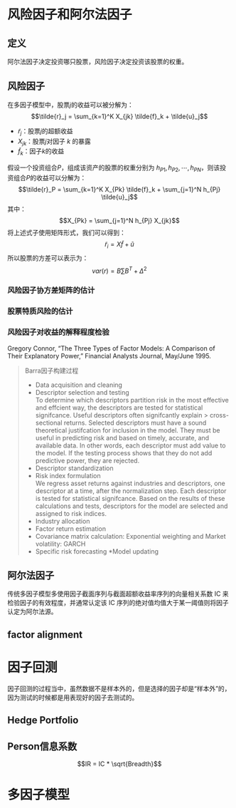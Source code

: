 # 风险因子和阿尔法因子
## 定义
阿尔法因子决定投资哪只股票，风险因子决定投资该股票的权重。
## 风险因子
在多因子模型中，股票$j$的收益可以被分解为：
$$\tilde{r}_j = \sum_{k=1}^K X_{jk} \tilde{f}_k + \tilde{u}_j$$

* $\tilde{r}_j$：股票$j$的超额收益
* $X_{jk}$：股票$j$对因子 $k$ 的暴露
* $\tilde{f}_k$：因子$k$的收益

假设一个投资组合$P$，组成该资产的股票的权重分别为 $h_{P1}, h_{P2},\cdots, h_{PN}$，则该投资组合$P$的收益可以分解为：
$$\tilde{r}_P = \sum_{k=1}^K X_{Pk} \tilde{f}_k + \sum_{j=1}^N h_{Pj} \tilde{u}_j$$
其中：
$$X_{Pk} = \sum_{j=1}^N h_{Pj} X_{jk}$$
将上述式子使用矩阵形式，我们可以得到：
$$\tilde{r}_i = X \tilde{f} + \tilde{u}$$
所以股票的方差可以表示为：
$$var(r)=B\sum B^T + \Delta^2$$

### 风险因子协方差矩阵的估计

### 股票特质风险的估计

### 风险因子对收益的解释程度检验
Gregory Connor, “The Three Types of Factor Models: A Comparison
of Their Explanatory Power,” Financial Analysts Journal, May/June
1995.

> Barra因子构建过程
> * Data acquisition and cleaning
> * Descriptor selection and testing  
> To determine which descriptors partition risk in the most effective
> and effcient way, the descriptors are tested for statistical
> signifcance. Useful descriptors often signifcantly explain > cross-sectional
returns. Selected descriptors must have a sound theoretical justifcation for inclusion in the model. They must be useful in predicting risk and
based on timely, accurate, and available data. In other words, each
descriptor must add value to the model. If the testing process shows
that they do not add predictive power, they are rejected.
> * Descriptor standardization
> * Risk index formulation  
We regress asset returns against industries and descriptors, one
descriptor at a time, after the normalization step. Each descriptor is
tested for statistical signifcance. Based on the results of these calculations and tests, descriptors for the model are selected and assigned
to risk indices.
> * Industry allocation
> * Factor return estimation
> * Covariance matrix calculation: Exponential weighting and Market volatility: GARCH
> * Specific risk forecasting
> *Model updating



## 阿尔法因子
传统多因子模型多使用因子截面序列与截面超额收益率序列的向量相关系数 IC 来检验因子的有效程度，并通常认定该 IC 序列的绝对值均值大于某一阈值则将因子认定为阿尔法源。



## factor alignment

# 因子回测
因子回测的过程当中，虽然数据不是样本外的，但是选择的因子却是“样本外”的，因为测试的时候都是用表现好的因子去测试的。
## Hedge Portfolio

## Person信息系数
$$IR = IC * \sqrt{Breadth}$$

# 多因子模型
